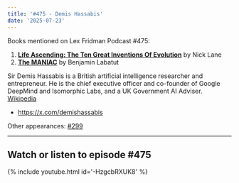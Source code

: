 ```yaml
---
title: '#475 - Demis Hassabis'
date: '2025-07-23'
---
```


Books mentioned on Lex Fridman Podcast #475:

1. <b><a href="https://amzn.to/4821pzF" target="_blank" rel="sponsored noopener noreferrer">Life Ascending: The Ten Great Inventions Of Evolution</a></b> by Nick Lane
2. <b><a href="https://amzn.to/3VztXJs" target="_blank" rel="sponsored noopener noreferrer">The MANIAC</a></b> by Benjamin Labatut

<!--more-->

Sir Demis Hassabis is a British artificial intelligence researcher and entrepreneur. He is the chief executive officer and co-founder of Google DeepMind and Isomorphic Labs, and a UK Government AI Adviser. <a href="https://en.wikipedia.org/wiki/Demis_Hassabis" target="_blank">Wikipedia</a>

- <a href="https://x.com/demishassabis" target="_blank">https://x.com/demishassabis</a>

Other appearances: [\#299](/299-demis-hassabis/)

- - - - - -

## Watch or listen to episode #475

{% include youtube.html id='-HzgcbRXUK8' %}